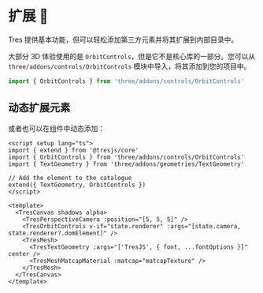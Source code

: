 # 扩展 🔌

Tres 提供基本功能，但可以轻松添加第三方元素并将其扩展到内部目录中。

大部分 3D 体验使用的是 `OrbitControls`，但是它不是核心库的一部分。您可以从 `three/addons/controls/OrbitControls` 模块中导入，将其添加到您的项目中。

```js
import { OrbitControls } from 'three/addons/controls/OrbitControls'
```

## 动态扩展元素

或者也可以在组件中动态添加：

```vue {2,3,4,7,13,15}
<script setup lang="ts">
import { extend } from '@tresjs/core'
import { OrbitControls } from 'three/addons/controls/OrbitControls'
import { TextGeometry } from 'three/addons/geometries/TextGeometry'

// Add the element to the catalogue
extend({ TextGeometry, OrbitControls })
</script>

<template>
  <TresCanvas shadows alpha>
    <TresPerspectiveCamera :position="[5, 5, 5]" />
    <TresOrbitControls v-if="state.renderer" :args="[state.camera, state.renderer?.domElement]" />
    <TresMesh>
      <TresTextGeometry :args="['TresJS', { font, ...fontOptions }]" center />
      <TresMeshMatcapMaterial :matcap="matcapTexture" />
    </TresMesh>
  </TresCanvas>
</template>
```
